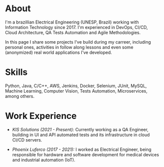 # About

I'm a brazillian Electrical Engineering (UNESP, Brazil) working with Information Technology since 2017. I'm experienced in DevOps, CI/CD, Cloud Architecture, QA Tests Automation and Agile Methodologies.

In this page I share some projects I've build during my carreer, including personal ones, activities in follow along lessons and even some (anonymized) real world applications I've developed.

# Skills

Python, Java, C/C++, AWS, Jenkins, Docker, Selenium, JUnit, MySQL, Machine Learning, Computer Vision, Tests Automation, Microservices, among others.

# Work Experience

- *KIS Solutions (2021 - Present):* Currently working as a QA Engineer, building in UI and API automated tests and its infrastructure in cloud CI/CD servers.

- *Phoenix Luferco (2017 - 2021):* I worked as Electrical Engineer, being responsible for hardware and software development for medical devices and industrial automation (IoT).
